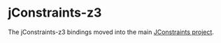 jConstraints-z3
===============

The jConstraints-z3 bindings moved into the main [JConstraints project](https://github.com/tudo-aqua/jconstraints).
